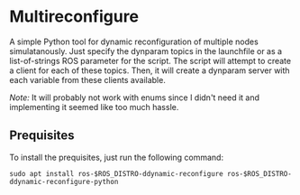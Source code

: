 # Multireconfigure

A simple Python tool for dynamic reconfiguration of multiple nodes simulatanously.
Just specify the dynparam topics in the launchfile or as a list-of-strings ROS parameter for the script.
The script will attempt to create a client for each of these topics.
Then, it will create a dynparam server with each variable from these clients available.

*Note:* It will probably not work with enums since I didn't need it and implementing it seemed like too much hassle.

## Prequisites

To install the prequisites, just run the following command:
```
sudo apt install ros-$ROS_DISTRO-ddynamic-reconfigure ros-$ROS_DISTRO-ddynamic-reconfigure-python
```
